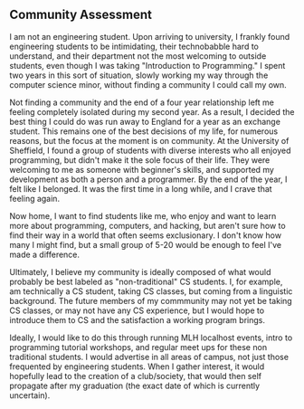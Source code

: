## Community Assessment 
I am not an engineering student. Upon arriving to university, I frankly found engineering students to be intimidating, their technobabble hard to understand, and their department not the most welcoming to outside students, even though I was taking "Introduction to Programming." I spent two years in this sort of situation, slowly working my way through the computer science minor, without finding a community I could call my own.

Not finding a community and the end of a four year relationship left me feeling completely isolated during my second year. As a result, I decided the best thing I could do was run away to England for a year as an exchange student. This remains one of the best decisions of my life, for numerous reasons, but the focus at the moment is on community. At the University of Sheffield, I found a group of students with diverse interests who all enjoyed programming, but didn't make it the sole focus of their life. They were welcoming to me as someone with beginner's skills, and supported my development as both a person and a programmer. By the end of the year, I felt like I belonged. It was the first time in a long while, and I crave that feeling again.

Now home, I want to find students like me, who enjoy and want to learn more about programming, computers, and hacking, but aren't sure how to find their way in a world that often seems exclusionary. I don't know how many I might find, but a small group of 5-20 would be enough to feel I've made a difference. 

Ultimately, I believe my community is ideally composed of what would probably be best labeled as "non-traditional" CS students. I, for example, am technically a CS student, taking CS classes, but coming from a linguistic background. The future members of my commmunity may not yet be taking CS classes, or may not have any CS experience, but I would hope to introduce them to CS and the satisfaction a working program brings. 

Ideally, I would like to do this through running MLH localhost events, intro to programming tutorial workshops, and regular meet ups for these non traditional students. I would advertise in all areas of campus, not just those frequented by engineering students. When I gather interest, it would hopefully lead to the creation of a club/society, that would then self propagate after my graduation (the exact date of which is currently uncertain).
